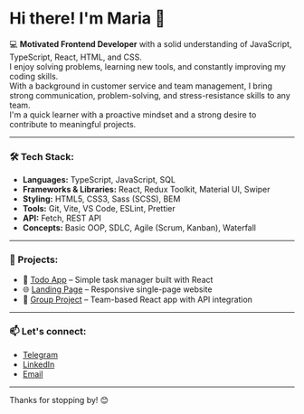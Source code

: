 # Hi there! I'm Maria 👋

💻 **Motivated Frontend Developer** with a solid understanding of JavaScript, TypeScript, React, HTML, and CSS.  
I enjoy solving problems, learning new tools, and constantly improving my coding skills.  
With a background in customer service and team management, I bring strong communication, problem-solving, and stress-resistance skills to any team.  
I'm a quick learner with a proactive mindset and a strong desire to contribute to meaningful projects.

---

### 🛠 Tech Stack:
- **Languages:** TypeScript, JavaScript, SQL
- **Frameworks & Libraries:** React, Redux Toolkit, Material UI, Swiper
- **Styling:** HTML5, CSS3, Sass (SCSS), BEM
- **Tools:** Git, Vite, VS Code, ESLint, Prettier
- **API:** Fetch, REST API
- **Concepts:** Basic OOP, SDLC, Agile (Scrum, Kanban), Waterfall

---

### 🚀 Projects:
- 📝 [Todo App](https://kovalmaria.github.io/todo-app) – Simple task manager built with React  
- 🌐 [Landing Page](https://github.com/kovalmaria/Bang-Olufsen-landing-page) – Responsive single-page website  
- 👥 [Group Project](https://github.com/fs-jan25-smerichka-team/product-catalog-group-project) – Team-based React app with API integration

---

### 📫 Let's connect:
- [Telegram](https://t.me/mari_kov)
- [LinkedIn](https://www.linkedin.com/in/mariia-koval-41b104350/)
- [Email](mailto:mariia.koval.job@gmail.com)

---

Thanks for stopping by! 😊
